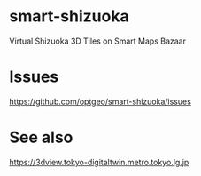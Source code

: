 # smart-shizuoka
Virtual Shizuoka 3D Tiles on Smart Maps Bazaar

# Issues
https://github.com/optgeo/smart-shizuoka/issues

# See also
https://3dview.tokyo-digitaltwin.metro.tokyo.lg.jp
